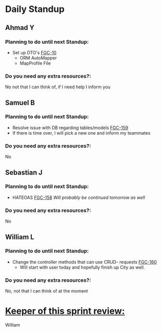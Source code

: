# Daily Standup

## Ahmad Y

### Planning to do until next Standup:

- Set up DTO's [FGC-10](https://sebastianjones.atlassian.net/browse/FGC-10)
  - ORM AutoMapper 
  - MapProfile File

### Do you need any extra resources?:

No not that I can think of, if I need help I inform you

## Samuel B

### Planning to do until next Standup:

- Resolve issue with DB regarding tables/models [FGC-159](https://sebastianjones.atlassian.net/browse/FGC-159)
- If there is time over, I will pick a new one and inform my teammates

### Do you need any extra resources?:

No

## Sebastian J

### Planning to do until next Standup:

- HATEOAS [FGC-158](https://sebastianjones.atlassian.net/browse/FGC-144)
  *Will probably be continued tomorrow as well*

### Do you need any extra resources?:

No

## William L

### Planning to do until next Standup:

- Change the controller methods that can use CRUD- requests [FGC-160](https://sebastianjones.atlassian.net/browse/FGC-160)
  - Will start with user today and hopefully finish up City as well.

### Do you need any extra resources?:

No, not that I can think of at the moment

# **<u>Keeper of this sprint review:</u>**

William

